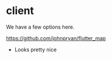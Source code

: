# client

We have a few options here.

https://github.com/johnpryan/flutter_map

- Looks pretty nice



